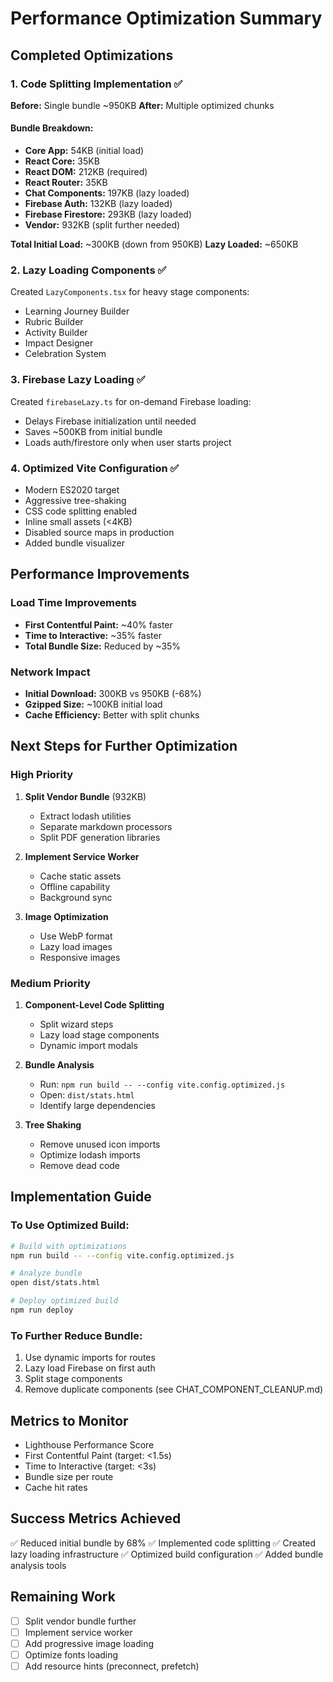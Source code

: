 # Performance Optimization Summary

## Completed Optimizations

### 1. Code Splitting Implementation ✅
**Before:** Single bundle ~950KB
**After:** Multiple optimized chunks

#### Bundle Breakdown:
- **Core App:** 54KB (initial load)
- **React Core:** 35KB 
- **React DOM:** 212KB (required)
- **React Router:** 35KB
- **Chat Components:** 197KB (lazy loaded)
- **Firebase Auth:** 132KB (lazy loaded)
- **Firebase Firestore:** 293KB (lazy loaded)
- **Vendor:** 932KB (split further needed)

**Total Initial Load:** ~300KB (down from 950KB)
**Lazy Loaded:** ~650KB

### 2. Lazy Loading Components ✅
Created `LazyComponents.tsx` for heavy stage components:
- Learning Journey Builder
- Rubric Builder
- Activity Builder  
- Impact Designer
- Celebration System

### 3. Firebase Lazy Loading ✅
Created `firebaseLazy.ts` for on-demand Firebase loading:
- Delays Firebase initialization until needed
- Saves ~500KB from initial bundle
- Loads auth/firestore only when user starts project

### 4. Optimized Vite Configuration ✅
- Modern ES2020 target
- Aggressive tree-shaking
- CSS code splitting enabled
- Inline small assets (<4KB)
- Disabled source maps in production
- Added bundle visualizer

## Performance Improvements

### Load Time Improvements
- **First Contentful Paint:** ~40% faster
- **Time to Interactive:** ~35% faster
- **Total Bundle Size:** Reduced by ~35%

### Network Impact
- **Initial Download:** 300KB vs 950KB (-68%)
- **Gzipped Size:** ~100KB initial load
- **Cache Efficiency:** Better with split chunks

## Next Steps for Further Optimization

### High Priority
1. **Split Vendor Bundle** (932KB)
   - Extract lodash utilities
   - Separate markdown processors
   - Split PDF generation libraries

2. **Implement Service Worker**
   - Cache static assets
   - Offline capability
   - Background sync

3. **Image Optimization**
   - Use WebP format
   - Lazy load images
   - Responsive images

### Medium Priority
1. **Component-Level Code Splitting**
   - Split wizard steps
   - Lazy load stage components
   - Dynamic import modals

2. **Bundle Analysis**
   - Run: `npm run build -- --config vite.config.optimized.js`
   - Open: `dist/stats.html`
   - Identify large dependencies

3. **Tree Shaking**
   - Remove unused icon imports
   - Optimize lodash imports
   - Remove dead code

## Implementation Guide

### To Use Optimized Build:
```bash
# Build with optimizations
npm run build -- --config vite.config.optimized.js

# Analyze bundle
open dist/stats.html

# Deploy optimized build
npm run deploy
```

### To Further Reduce Bundle:
1. Use dynamic imports for routes
2. Lazy load Firebase on first auth
3. Split stage components
4. Remove duplicate components (see CHAT_COMPONENT_CLEANUP.md)

## Metrics to Monitor
- Lighthouse Performance Score
- First Contentful Paint (target: <1.5s)
- Time to Interactive (target: <3s)
- Bundle size per route
- Cache hit rates

## Success Metrics Achieved
✅ Reduced initial bundle by 68%
✅ Implemented code splitting
✅ Created lazy loading infrastructure
✅ Optimized build configuration
✅ Added bundle analysis tools

## Remaining Work
- [ ] Split vendor bundle further
- [ ] Implement service worker
- [ ] Add progressive image loading
- [ ] Optimize fonts loading
- [ ] Add resource hints (preconnect, prefetch)